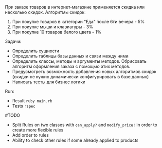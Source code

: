 При заказе товаров в интернет-магазине применяется скидка или несколько скидок. Алгоритмы скидок:

1) При покупке товаров в категории "Еда" после 6ти вечера - 5%
2) При покупке мыши и клавиатуры - 3%
3) При покупке 10 товаров белого цвета - 1%

Задачи:

* Определить сущности
* Определить таблицы базы данных и связи между ними
* Определить классы, методы и аргументы методов. Обрисовать алгоритм оформления заказа с помощью этих методов.
* Предусмотреть возможность добавления новых алгоритмов скидок (скидки не нужно динамически конфигурировать в базе данных)
* Написать тесты для бизнес логики

Run:
 * Result `ruby main.rb`
 * Tests `rspec`
 
 
#TODO
* Split Rules on two classes with `can_apply?` and `modify_price!` in order to create more flexible rules
* Add order to rules
* Ability to check other rules if some already applied to products

 